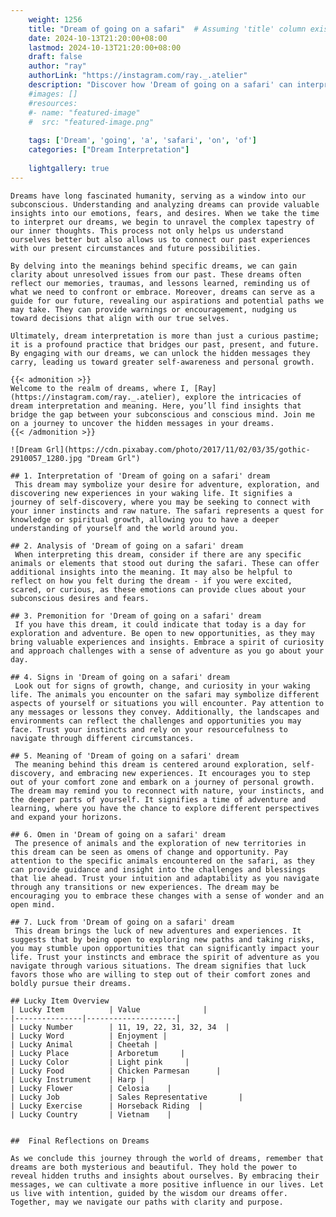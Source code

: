```yaml
---
    weight: 1256
    title: "Dream of going on a safari"  # Assuming 'title' column exists
    date: 2024-10-13T21:20:00+08:00
    lastmod: 2024-10-13T21:20:00+08:00
    draft: false
    author: "ray"
    authorLink: "https://instagram.com/ray._.atelier"
    description: "Discover how 'Dream of going on a safari' can interpret your future and uncover its significant meanings in your life."
    #images: []
    #resources:
    #- name: "featured-image"
    #  src: "featured-image.png"
    
    tags: ['Dream', 'going', 'a', 'safari', 'on', 'of']
    categories: ["Dream Interpretation"]
    
    lightgallery: true
---
```

    
    Dreams have long fascinated humanity, serving as a window into our subconscious. Understanding and analyzing dreams can provide valuable insights into our emotions, fears, and desires. When we take the time to interpret our dreams, we begin to unravel the complex tapestry of our inner thoughts. This process not only helps us understand ourselves better but also allows us to connect our past experiences with our present circumstances and future possibilities.
    
    By delving into the meanings behind specific dreams, we can gain clarity about unresolved issues from our past. These dreams often reflect our memories, traumas, and lessons learned, reminding us of what we need to confront or embrace. Moreover, dreams can serve as a guide for our future, revealing our aspirations and potential paths we may take. They can provide warnings or encouragement, nudging us toward decisions that align with our true selves.
    
    Ultimately, dream interpretation is more than just a curious pastime; it is a profound practice that bridges our past, present, and future. By engaging with our dreams, we can unlock the hidden messages they carry, leading us toward greater self-awareness and personal growth.
    
    {{< admonition >}}
    Welcome to the realm of dreams, where I, [Ray](https://instagram.com/ray._.atelier), explore the intricacies of dream interpretation and meaning. Here, you’ll find insights that bridge the gap between your subconscious and conscious mind. Join me on a journey to uncover the hidden messages in your dreams.
    {{< /admonition >}}
    
    ![Dream Grl](https://cdn.pixabay.com/photo/2017/11/02/03/35/gothic-2910057_1280.jpg "Dream Grl")
    
    ## 1. Interpretation of 'Dream of going on a safari' dream
     This dream may symbolize your desire for adventure, exploration, and discovering new experiences in your waking life. It signifies a journey of self-discovery, where you may be seeking to connect with your inner instincts and raw nature. The safari represents a quest for knowledge or spiritual growth, allowing you to have a deeper understanding of yourself and the world around you.
    
    ## 2. Analysis of 'Dream of going on a safari' dream
     When interpreting this dream, consider if there are any specific animals or elements that stood out during the safari. These can offer additional insights into the meaning. It may also be helpful to reflect on how you felt during the dream - if you were excited, scared, or curious, as these emotions can provide clues about your subconscious desires and fears.
    
    ## 3. Premonition for 'Dream of going on a safari' dream
     If you have this dream, it could indicate that today is a day for exploration and adventure. Be open to new opportunities, as they may bring valuable experiences and insights. Embrace a spirit of curiosity and approach challenges with a sense of adventure as you go about your day.
    
    ## 4. Signs in 'Dream of going on a safari' dream
     Look out for signs of growth, change, and curiosity in your waking life. The animals you encounter on the safari may symbolize different aspects of yourself or situations you will encounter. Pay attention to any messages or lessons they convey. Additionally, the landscapes and environments can reflect the challenges and opportunities you may face. Trust your instincts and rely on your resourcefulness to navigate through different circumstances.
    
    ## 5. Meaning of 'Dream of going on a safari' dream
     The meaning behind this dream is centered around exploration, self-discovery, and embracing new experiences. It encourages you to step out of your comfort zone and embark on a journey of personal growth. The dream may remind you to reconnect with nature, your instincts, and the deeper parts of yourself. It signifies a time of adventure and learning, where you have the chance to explore different perspectives and expand your horizons.
    
    ## 6. Omen in 'Dream of going on a safari' dream
     The presence of animals and the exploration of new territories in this dream can be seen as omens of change and opportunity. Pay attention to the specific animals encountered on the safari, as they can provide guidance and insight into the challenges and blessings that lie ahead. Trust your intuition and adaptability as you navigate through any transitions or new experiences. The dream may be encouraging you to embrace these changes with a sense of wonder and an open mind.
    
    ## 7. Luck from 'Dream of going on a safari' dream
     This dream brings the luck of new adventures and experiences. It suggests that by being open to exploring new paths and taking risks, you may stumble upon opportunities that can significantly impact your life. Trust your instincts and embrace the spirit of adventure as you navigate through various situations. The dream signifies that luck favors those who are willing to step out of their comfort zones and boldly pursue their dreams.
    
    ## Lucky Item Overview
    | Lucky Item          | Value              |
    |---------------|--------------------|
    | Lucky Number        | 11, 19, 22, 31, 32, 34  |
    | Lucky Word          | Enjoyment |
    | Lucky Animal        | Cheetah |
    | Lucky Place         | Arboretum     |
    | Lucky Color         | Light pink     |
    | Lucky Food          | Chicken Parmesan      |
    | Lucky Instrument    | Harp |
    | Lucky Flower        | Celosia    |
    | Lucky Job           | Sales Representative       |
    | Lucky Exercise      | Horseback Riding  |
    | Lucky Country       | Vietnam    |
    
    
    ##  Final Reflections on Dreams
    
    As we conclude this journey through the world of dreams, remember that dreams are both mysterious and beautiful. They hold the power to reveal hidden truths and insights about ourselves. By embracing their messages, we can cultivate a more positive influence in our lives. Let us live with intention, guided by the wisdom our dreams offer. Together, may we navigate our paths with clarity and purpose.
    